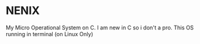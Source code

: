 # NENIX
My Micro Operational System on C. I am new in C so i don't a pro. This OS running in terminal (on Linux Only)
